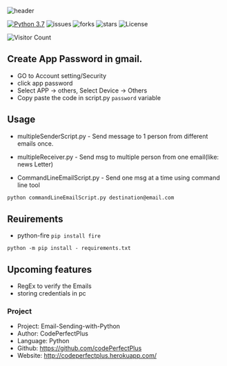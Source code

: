 ![header](https://capsule-render.vercel.app/api?type=wave&color=gradient&height=300&section=header&text=PyEmailer&fontSize=50)

[![Python 3.7](https://img.shields.io/badge/python-3.7-blue.svg)](https://www.python.org/downloads/release/python-360/)
![issues](https://img.shields.io/github/issues/codePerfectPlus/PyEmailer?style=plastic)
![forks](https://img.shields.io/github/forks/codePerfectPlus/PyEmailer)
![stars](https://img.shields.io/github/stars/codePerfectPlus/PyEmailer)
![License](https://img.shields.io/github/license/codePerfectPlus/PyEmailer)

![Visitor Count](https://profile-counter.glitch.me/PyEmailer/count.svg)

## Create App Password in gmail.

- GO to Account setting/Security
- click app password
- Select APP -> others, Select Device -> Others
- Copy paste the code in script.py `password` variable

## Usage

- multipleSenderScript.py - Send message to 1 person from different emails once.
- multipleReceiver.py - Send msg to multiple person from one email(like: news Letter)

- CommandLineEmailScript.py - Send one msg at a time using command line tool

```bash
python commandLineEmailScript.py destination@email.com
```

## Reuirements

- python-fire `pip install fire`

`python -m pip install - requirements.txt`

## Upcoming features

- RegEx to verify the Emails 
- storing credentials in pc

### Project

- Project: Email-Sending-with-Python
- Author: CodePerfectPlus
- Language: Python
- Github: https://github.com/codePerfectPlus
- Website: http://codeperfectplus.herokuapp.com/
